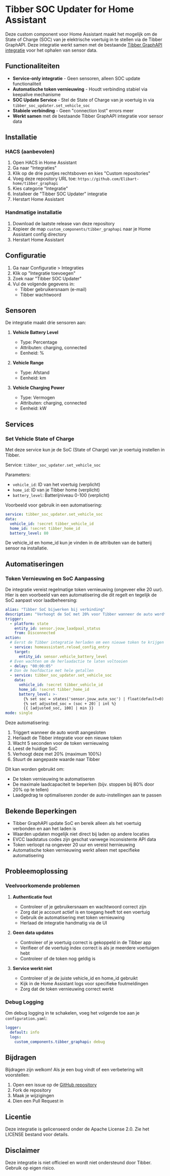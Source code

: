 # Tibber SOC Updater for Home Assistant

Deze custom component voor Home Assistant maakt het mogelijk om de State of Charge (SOC) van je elektrische voertuig in te stellen via de Tibber GraphAPI. Deze integratie werkt samen met de bestaande [Tibber GraphAPI integratie](https://github.com/marq24/ha-tibber-graphapi) voor het ophalen van sensor data.

## Functionaliteiten

- **Service-only integratie** - Geen sensoren, alleen SOC update functionaliteit
- **Automatische token vernieuwing** - Houdt verbinding stabiel via keepalive mechanisme
- **SOC Update Service** - Stel de State of Charge van je voertuig in via `tibber_soc_updater.set_vehicle_soc`
- **Stabiele verbinding** - Geen "connection lost" errors meer
- **Werkt samen** met de bestaande Tibber GraphAPI integratie voor sensor data

## Installatie

### HACS (aanbevolen)
1. Open HACS in Home Assistant
2. Ga naar "Integraties"
3. Klik op de drie puntjes rechtsboven en kies "Custom repositories"
4. Voeg deze repository URL toe: `https://github.com/Elibart-home/tibber_graphapi`
5. Kies categorie "Integratie"
6. Installeer de "Tibber SOC Updater" integratie
7. Herstart Home Assistant

### Handmatige installatie
1. Download de laatste release van deze repository
2. Kopieer de map `custom_components/tibber_graphapi` naar je Home Assistant config directory
3. Herstart Home Assistant

## Configuratie

1. Ga naar Configuratie > Integraties
2. Klik op "Integratie toevoegen"
3. Zoek naar "Tibber SOC Updater"
4. Vul de volgende gegevens in:
   - Tibber gebruikersnaam (e-mail)
   - Tibber wachtwoord

## Sensoren

De integratie maakt drie sensoren aan:

1. **Vehicle Battery Level**
   - Type: Percentage
   - Attributen: charging, connected
   - Eenheid: %

2. **Vehicle Range**
   - Type: Afstand
   - Eenheid: km

3. **Vehicle Charging Power**
   - Type: Vermogen
   - Attributen: charging, connected
   - Eenheid: kW

## Services

### Set Vehicle State of Charge

Met deze service kun je de SoC (State of Charge) van je voertuig instellen in Tibber.

Service: `tibber_soc_updater.set_vehicle_soc`

Parameters:
- `vehicle_id`: ID van het voertuig (verplicht)
- `home_id`: ID van je Tibber home (verplicht)
- `battery_level`: Batterijniveau 0-100 (verplicht)

Voorbeeld voor gebruik in een automatisering:
```yaml
service: tibber_soc_updater.set_vehicle_soc
data:
  vehicle_id: !secret tibber_vehicle_id
  home_id: !secret tibber_home_id
  battery_level: 80
```

De vehicle_id en home_id kun je vinden in de attributen van de batterij sensor na installatie.

## Automatiseringen

### Token Vernieuwing en SoC Aanpassing

De integratie vereist regelmatige token vernieuwing (ongeveer elke 20 uur). Hier is een voorbeeld van een automatisering die dit regelt en tegelijk de SoC aanpast voor laadbeheersing:

```yaml
alias: "Tibber SoC bijwerken bij verbinding"
description: "Verhoogt de SoC met 20% voor Tibber wanneer de auto wordt aangesloten"
trigger:
  - platform: state
    entity_id: sensor.jouw_laadpaal_status
    from: Disconnected
action:
  # Eerst de Tibber integratie herladen om een nieuwe token te krijgen
  - service: homeassistant.reload_config_entry
    target:
      entity_id: sensor.vehicle_battery_level
  # Even wachten om de herlaadactie te laten voltooien
  - delay: "00:00:05"
  # Dan de hoofdactie met hele getallen
  - service: tibber_soc_updater.set_vehicle_soc
    data:
      vehicle_id: !secret tibber_vehicle_id
      home_id: !secret tibber_home_id
      battery_level: >-
        {% set soc = states('sensor.jouw_auto_soc') | float(default=0) | int %}
        {% set adjusted_soc = (soc + 20) | int %}
        {{ [adjusted_soc, 100] | min }}
mode: single
```

Deze automatisering:
1. Triggert wanneer de auto wordt aangesloten
2. Herlaadt de Tibber integratie voor een nieuwe token
3. Wacht 5 seconden voor de token vernieuwing
4. Leest de huidige SoC
5. Verhoogt deze met 20% (maximum 100%)
6. Stuurt de aangepaste waarde naar Tibber

Dit kan worden gebruikt om:
- De token vernieuwing te automatiseren
- De maximale laadcapaciteit te beperken (bijv. stoppen bij 80% door 20% op te tellen)
- Laadgedrag te optimaliseren zonder de auto-instellingen aan te passen

## Bekende Beperkingen

- Tibber GraphAPI update SoC en bereik alleen als het voertuig verbonden en aan het laden is
- Waarden updaten mogelijk niet direct bij laden op andere locaties
- EVCC laadstatus codes zijn geschat vanwege inconsistente API data
- Token verloopt na ongeveer 20 uur en vereist hernieuwing
- Automatische token vernieuwing werkt alleen met specifieke automatisering

## Probleemoplossing

### Veelvoorkomende problemen

1. **Authenticatie fout**
   - Controleer of je gebruikersnaam en wachtwoord correct zijn
   - Zorg dat je account actief is en toegang heeft tot een voertuig
   - Gebruik de automatisering met token vernieuwing
   - Herlaad de integratie handmatig via de UI

2. **Geen data updates**
   - Controleer of je voertuig correct is gekoppeld in de Tibber app
   - Verifieer of de voertuig index correct is als je meerdere voertuigen hebt
   - Controleer of de token nog geldig is

3. **Service werkt niet**
   - Controleer of je de juiste vehicle_id en home_id gebruikt
   - Kijk in de Home Assistant logs voor specifieke foutmeldingen
   - Zorg dat de token vernieuwing correct werkt

### Debug Logging

Om debug logging in te schakelen, voeg het volgende toe aan je `configuration.yaml`:

```yaml
logger:
  default: info
  logs:
    custom_components.tibber_graphapi: debug
```

## Bijdragen

Bijdragen zijn welkom! Als je een bug vindt of een verbetering wilt voorstellen:

1. Open een issue op de [GitHub repository](https://github.com/Elibart-home/tibber_graphapi/issues)
2. Fork de repository
3. Maak je wijzigingen
4. Dien een Pull Request in

## Licentie

Deze integratie is gelicenseerd onder de Apache License 2.0. Zie het LICENSE bestand voor details.

## Disclaimer

Deze integratie is niet officieel en wordt niet ondersteund door Tibber. Gebruik op eigen risico. 